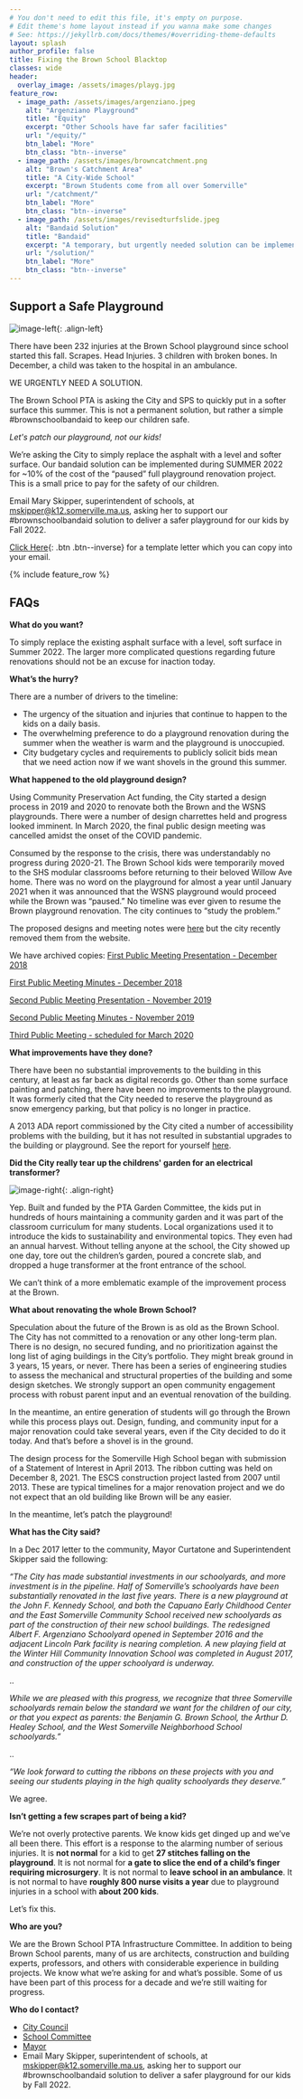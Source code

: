 ```yaml
---
# You don't need to edit this file, it's empty on purpose.
# Edit theme's home layout instead if you wanna make some changes
# See: https://jekyllrb.com/docs/themes/#overriding-theme-defaults
layout: splash
author_profile: false
title: Fixing the Brown School Blacktop
classes: wide
header:
  overlay_image: /assets/images/playg.jpg
feature_row:
  - image_path: /assets/images/argenziano.jpeg
    alt: "Argenziano Playground"
    title: "Equity"
    excerpt: "Other Schools have far safer facilities"
    url: "/equity/"
    btn_label: "More"
    btn_class: "btn--inverse"
  - image_path: /assets/images/browncatchment.png
    alt: "Brown's Catchment Area"
    title: "A City-Wide School"
    excerpt: "Brown Students come from all over Somerville"
    url: "/catchment/"
    btn_label: "More"
    btn_class: "btn--inverse"
  - image_path: /assets/images/revisedturfslide.jpeg
    alt: "Bandaid Solution"
    title: "Bandaid"
    excerpt: "A temporary, but urgently needed solution can be implemented by the fall of 2022"
    url: "/solution/"
    btn_label: "More"
    btn_class: "btn--inverse"
---
```


## Support a Safe Playground

![image-left](/assets/images/injury1.jpeg){: .align-left}

There have been 232 injuries at the Brown School playground since school started this fall. Scrapes. Head Injuries.  3 children with broken bones. In December, a child was taken to the hospital in an ambulance.

WE URGENTLY NEED A SOLUTION.

The Brown School PTA is asking the City and SPS to quickly put in a softer surface this summer. This is not a permanent solution, but rather a simple #brownschoolbandaid to keep our children safe. 

*Let's patch our playground, not our kids!*

We’re asking the City to simply replace the asphalt with a level and softer surface. Our bandaid solution can be implemented during SUMMER 2022 for ~10% of the cost of the “paused” full playground renovation project. This is a small price to pay for the safety of our children.

Email Mary Skipper, superintendent of schools, at [mskipper@k12.somerville.ma.us](mailto:mskipper@k12.somerville.ma.us), asking her to support our #brownschoolbandaid solution to deliver a safer playground for our kids by Fall 2022.
 
[Click Here](https://docs.google.com/document/d/1VqnC1T0sPuSkGYL5ldxXCvYayIQFvWeDsonMXY6DEWs/edit?usp=sharing){: .btn .btn--inverse} for a template letter which you can copy into your email.

{% include feature_row  %}

## FAQs

**What do you want?**

To simply replace the existing asphalt surface with a level, soft surface in Summer 2022. The larger more complicated questions regarding future renovations should not be an excuse for inaction today.

**What’s the hurry?**

There are a number of drivers to the timeline:

- The urgency of the situation and injuries that continue to happen to the kids on a daily basis.
- The overwhelming preference to do a playground renovation during the summer when the weather is warm and the playground is unoccupied.
- City budgetary cycles and requirements to publicly solicit bids mean that we need action now if we want shovels in the ground this summer.

**What happened to the old playground design?**

Using Community Preservation Act funding, the City started a design process in 2019 and 2020 to renovate both the Brown and the WSNS playgrounds. There were a number of design charrettes held and progress looked imminent. In March 2020, the final public design meeting was cancelled amidst the onset of the COVID pandemic.

Consumed by the response to the crisis, there was understandably no progress during 2020-21. The Brown School kids were temporarily moved to the SHS modular classrooms before returning to their beloved Willow Ave home. There was no word on the playground for almost a year until January 2021 when it was announced that the WSNS playground would proceed while the Brown was “paused.” No timeline was ever given to resume the Brown playground renovation. The city continues to “study the problem.”

The proposed designs and meeting notes were [here](https://www.somervillema.gov/brownschoolrenovation) but the city recently removed them from the website.

We have archived copies:
[First Public Meeting Presentation - December 2018](https://drive.google.com/file/d/151GN2ebKs4zu-t1Mag09rYwsr1xKSbo_/view?usp=sharing)

[First Public Meeting Minutes - December 2018](https://drive.google.com/file/d/1zNpubif2fiaMxXjIL-cXDZDMcT8vrLPw/view?usp=sharing)

[Second Public Meeting Presentation - November 2019](https://drive.google.com/file/d/1WmK9TaZT63TYwZGL9Nrllo23weQr8NLE/view?usp=sharing)

[Second Public Meeting Minutes - November 2019](https://drive.google.com/file/d/1-VcCztW5vN0nUakseIZe-h75HGmFujP8/view?usp=sharing)

[Third Public Meeting - scheduled for March 2020](https://drive.google.com/file/d/1LMlbiicamfexBYIlA3Se6fXal0E0qFB1/view?usp=sharing)


**What improvements have they done?**

There have been no substantial improvements to the building in this century, at least as far back as digital records go. Other than some surface painting and patching, there have been no improvements to the playground. It was formerly cited that the City needed to reserve the playground as snow emergency parking, but that policy is no longer in practice.

A 2013 ADA report commissioned by the City cited a number of accessibility problems with the building, but it has not resulted in substantial upgrades to the building or playground. See the report for yourself [here](http://ifa.somervillema.gov.s3.amazonaws.com/documents/2013-ada-self-evaluation.pdf).

**Did the City really tear up the childrens' garden for an electrical transformer?**

![image-right](/assets/images/transformerinstalled.jpg){: .align-right}

Yep. Built and funded by the PTA Garden Committee, the kids put in hundreds of hours maintaining a community garden and it was part of the classroom curriculum for many students. Local organizations used it to introduce the kids to sustainability and environmental topics. They even had an annual harvest. Without telling anyone at the school, the City showed up one day, tore out the children’s garden, poured a concrete slab, and dropped a huge transformer at the front entrance of the school.

We can’t think of a more emblematic example of the improvement process at the Brown.

**What about renovating the whole Brown School?**

Speculation about the future of the Brown is as old as the Brown School. The City has not committed to a renovation or any other long-term plan. There is no design, no secured funding, and no prioritization against the long list of aging buildings in the City’s portfolio. They might break ground in 3 years, 15 years, or never. There has been a series of engineering studies to assess the mechanical and structural properties of the building and some design sketches. We strongly support an open community engagement process with robust parent input and an eventual renovation of the building.

In the meantime, an entire generation of students will go through the Brown while this process plays out. Design, funding, and community input for a major renovation could take several years, even if the City decided to do it today. And that’s before a shovel is in the ground.

The design process for the Somerville High School began with submission of a Statement of Interest in April 2013. The ribbon cutting was held on December 8, 2021. The ESCS construction project lasted from 2007 until 2013. These are typical timelines for a major renovation project and we do not expect that an old building like Brown will be any easier. 

In the meantime, let’s patch the playground!

**What has the City said?**

In a Dec 2017 letter to the community, Mayor Curtatone and Superintendent Skipper said the following:

*“The City has made substantial investments in our schoolyards, and more investment is in the pipeline. Half of Somerville’s schoolyards have been substantially renovated in the last five years. There is a new playground at the John F. Kennedy School, and both the Capuano Early Childhood Center and the East Somerville Community School received new schoolyards as part of the construction of their new school buildings. The redesigned Albert F. Argenziano Schoolyard opened in September 2016 and the adjacent Lincoln Park facility is nearing completion. A new playing field at the Winter Hill Community Innovation School was completed in August 2017, and construction of the upper schoolyard is underway.*
 
..

*While we are pleased with this progress, we recognize that three Somerville schoolyards remain below the standard we want for the children of our city, or that you expect as parents: the Benjamin G. Brown School, the Arthur D. Healey School, and the West Somerville Neighborhood School schoolyards.”*

..

*“We look forward to cutting the ribbons on these projects with you and seeing our students playing in the high quality schoolyards they deserve.”*

We agree.

**Isn’t getting a few scrapes part of being a kid?**

We’re not overly protective parents. We know kids get dinged up and we’ve all been there. This effort is a response to the alarming number of serious injuries. It is **not normal** for a kid to get **27 stitches falling on the playground**. It is not normal for **a gate to slice the end of a child’s finger requiring microsurgery**.  It is not normal to **leave school in an ambulance**. It is not normal to have **roughly 800 nurse visits a year** due to playground injuries in a school with **about 200 kids**. 

Let’s fix this.

**Who are you?**

We are the Brown School PTA Infrastructure Committee. In addition to being Brown School parents, many of us are architects, construction and building experts, professors, and others with considerable experience in building projects. We know what we’re asking for and what’s possible. Some of us have been part of this process for a decade and we’re still waiting for progress.

**Who do I contact?**

- [City Council](https://www.somervillema.gov/departments/city-council)
- [School Committee](https://somerville.k12.ma.us/district-leadership/somerville-school-committee)
- [Mayor](https://www.somervillema.gov/departments/mayors-office)
- Email Mary Skipper, superintendent of schools, at [mskipper@k12.somerville.ma.us](mailto:mskipper@k12.somerville.ma.us), asking her to support our
 #brownschoolbandaid solution to deliver a safer playground for our kids by Fall 2022.


